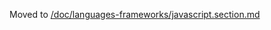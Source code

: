 Moved to [/doc/languages-frameworks/javascript.section.md](/doc/languages-frameworks/javascript.section.md)

